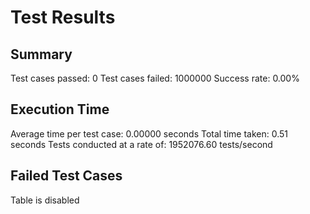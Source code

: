 # Test Results

## Summary

Test cases passed: 0
Test cases failed: 1000000
Success rate: 0.00%

## Execution Time

Average time per test case: 0.00000 seconds
Total time taken: 0.51 seconds
Tests conducted at a rate of: 1952076.60 tests/second

## Failed Test Cases


Table is disabled
